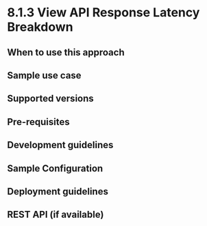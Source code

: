 # 8.1.3 View API Response Latency Breakdown


## When to use this approach


## Sample use case


## Supported versions


## Pre-requisites


## Development guidelines

## Sample Configuration


## Deployment guidelines


## REST API (if available)

